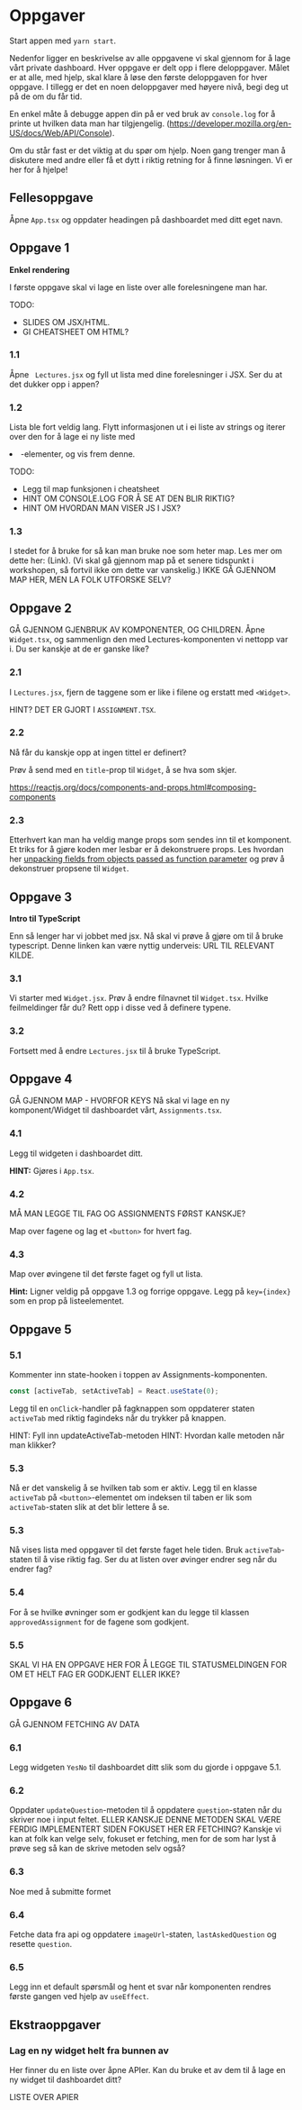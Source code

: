 # Oppgaver

Start appen med `yarn start`.

Nedenfor ligger en beskrivelse av alle oppgavene vi skal gjennom for å lage vårt private dashboard. Hver oppgave er delt opp i flere deloppgaver. Målet er at alle, med hjelp, skal klare å løse den første deloppgaven for hver oppgave. I tillegg er det en noen deloppgaver med høyere nivå, begi deg ut på de om du får tid.

En enkel måte å debugge appen din på er ved bruk av `console.log` for å printe ut hvilken data man har tilgjengelig. (https://developer.mozilla.org/en-US/docs/Web/API/Console).

Om du står fast er det viktig at du spør om hjelp. Noen gang trenger man å diskutere med andre eller få et dytt i riktig retning for å finne løsningen. Vi er her for å hjelpe!

## Fellesoppgave

Åpne `App.tsx` og oppdater headingen på dashboardet med ditt eget navn.

## Oppgave 1

**Enkel rendering**

I første oppgave skal vi lage en liste over alle forelesningene man har.

TODO:
- SLIDES OM JSX/HTML.
- GI CHEATSHEET OM HTML?

### 1.1
Åpne ` Lectures.jsx` og fyll ut lista med dine forelesninger i JSX. Ser du at det dukker opp i appen?

### 1.2
Lista ble fort veldig lang. Flytt informasjonen ut i ei liste av strings og iterer over den for å lage ei ny liste med <li>-elementer, og vis frem denne.

TODO:
- Legg til map funksjonen i cheatsheet
- HINT OM CONSOLE.LOG FOR Å SE AT DEN BLIR RIKTIG?
- HINT OM HVORDAN MAN VISER JS I JSX?

### 1.3
I stedet for å bruke for så kan man bruke noe som heter map. Les mer om dette her: (Link). (Vi skal gå gjennom map på et senere tidspunkt i workshopen, så fortvil ikke om dette var vanskelig.) IKKE GÅ GJENNOM MAP HER, MEN LA FOLK UTFORSKE SELV?

## Oppgave 2
GÅ GJENNOM GJENBRUK AV KOMPONENTER, OG CHILDREN.
Åpne `Widget.tsx`, og sammenlign den med Lectures-komponenten vi nettopp var i. Du ser kanskje at de er ganske like?

### 2.1
I `Lectures.jsx`, fjern de taggene som er like i filene og erstatt med `<Widget>`.

HINT? DET ER GJORT I `ASSIGNMENT.TSX`.

### 2.2
Nå får du kanskje opp at ingen tittel er definert?

Prøv å send med en `title`-prop til `Widget`, å se hva som skjer.

https://reactjs.org/docs/components-and-props.html#composing-components

### 2.3
Etterhvert kan man ha veldig mange props som sendes inn til et komponent. Et triks for å gjøre koden mer lesbar er å dekonstruere props. Les hvordan her [unpacking fields from objects passed as function parameter](https://developer.mozilla.org/en-US/docs/Web/JavaScript/Reference/Operators/Destructuring_assignment#Unpacking_fields_from_objects_passed_as_function_parameter) og prøv å dekonstruer propsene til `Widget`.

## Oppgave 3

**Intro til TypeScript**

Enn så lenger har vi jobbet med jsx. Nå skal vi prøve å gjøre om til å bruke typescript. Denne linken kan være nyttig underveis: URL TIL RELEVANT KILDE.

### 3.1
Vi starter med `Widget.jsx`. Prøv å endre filnavnet til `Widget.tsx`. Hvilke feilmeldinger får du? Rett opp i disse ved å definere typene.

### 3.2
Fortsett med å endre `Lectures.jsx` til å bruke TypeScript.

## Oppgave 4
GÅ GJENNOM MAP - HVORFOR KEYS
Nå skal vi lage en ny komponent/Widget til dashboardet vårt, `Assignments.tsx`.

### 4.1
Legg til widgeten i dashboardet ditt.

**HINT:** Gjøres i `App.tsx`.

### 4.2
MÅ MAN LEGGE TIL FAG OG ASSIGNMENTS FØRST KANSKJE?

Map over fagene og lag et `<button>` for hvert fag.

### 4.3
Map over øvingene til det første faget og fyll ut lista.

**Hint:** Ligner veldig på oppgave 1.3 og forrige oppgave. Legg på `key={index}` som en prop på listeelementet.

## Oppgave 5
### 5.1
Kommenter inn state-hooken i toppen av Assignments-komponenten.

```javascript
const [activeTab, setActiveTab] = React.useState(0);
```

Legg til en `onClick`-handler på fagknappen som oppdaterer staten `activeTab` med riktig fagindeks når du trykker på knappen.

HINT: Fyll inn updateActiveTab-metoden
HINT: Hvordan kalle metoden når man klikker?

### 5.3
Nå er det vanskelig å se hvilken tab som er aktiv. Legg til en klasse `activeTab` på `<button>`-elementet om indeksen til taben er lik som `activeTab`-staten slik at det blir lettere å se.

### 5.3
Nå vises lista med oppgaver til det første faget hele tiden. Bruk `activeTab`-staten til å vise riktig fag. Ser du at listen over øvinger endrer seg når du endrer fag?

### 5.4
For å se hvilke øvninger som er godkjent kan du legge til klassen `approvedAssignment` for de fagene som godkjent.

### 5.5
SKAL VI HA EN OPPGAVE HER FOR Å LEGGE TIL STATUSMELDINGEN FOR OM ET HELT FAG ER GODKJENT ELLER IKKE?

## Oppgave 6
GÅ GJENNOM FETCHING AV DATA

### 6.1
Legg widgeten `YesNo` til dashboardet ditt slik som du gjorde i oppgave 5.1.

### 6.2
Oppdater `updateQuestion`-metoden til å oppdatere `question`-staten når du skriver noe i input feltet. ELLER KANSKJE DENNE METODEN SKAL VÆRE FERDIG IMPLEMENTERT SIDEN FOKUSET HER ER FETCHING? Kanskje vi kan at folk kan velge selv, fokuset er fetching, men for de som har lyst å prøve seg så kan de skrive metoden selv også?

### 6.3
Noe med å submitte formet

### 6.4
Fetche data fra api og oppdatere `imageUrl`-staten, `lastAskedQuestion` og resette `question`.

### 6.5
Legg inn et default spørsmål og hent et svar når komponenten rendres første gangen ved hjelp av `useEffect`.

## Ekstraoppgaver
### Lag en ny widget helt fra bunnen av
Her finner du en liste over åpne APIer. Kan du bruke et av dem til å lage en ny widget til dashboardet ditt?

LISTE OVER APIER
